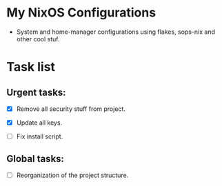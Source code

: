 # My NixOS Configurations
- System and home-manager configurations using flakes, sops-nix and other cool stuf.



# Task list
## Urgent tasks:

- [x] Remove all security stuff from project.

- [x] Update all keys.

- [ ] Fix install script.

## Global tasks:

- [ ] Reorganization of the project structure.

